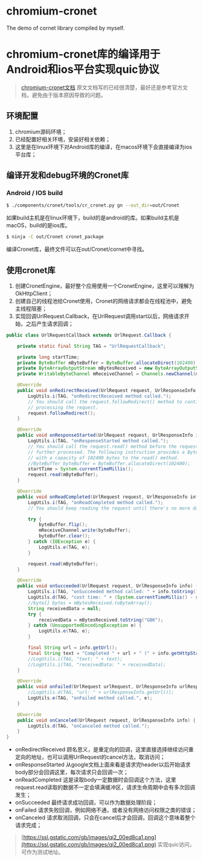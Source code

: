 # chromium-cronet
The demo of cornet library compiled by myself.
# chromium-cronet库的编译用于Android和ios平台实现quic协议

> [chromium-cronet文档](https://chromium.googlesource.com/chromium/src/+/master/components/cronet/build_instructions.md) 原文文档写的已经很清楚，最好还是参考官方文档，避免由于版本原因导致的问题。

环境配置
--------
1. chromium源码环境；
2. 已经配置好相关环境，安装好相关依赖；
3. 这里是在linux环境下对Android库的编译，在macos环境下会直接编译为ios平台库；

编译开发和debug环境的Cronet库
--------
### Android / IOS build
```sh
$ ./components/cronet/tools/cr_cronet.py gn --out_dir=out/Cronet
```
如果build主机是在linux环境下，build的是android的库。如果build主机是macOS，build的是ios库。

```sh
$ ninja -C out/Cronet cronet_package
```
编译Cronet库，最终文件可以在out/Cronet/cornet中寻找。

使用cronet库
--------
1. 创建CronetEngine，最好整个应用使用一个CronetEngine，这里可以理解为OkHttpClient；
2. 创建自己的线程池给Cronet使用，Cronet的网络请求都会在线程池中，避免主线程阻塞；
3. 实现回调UrlRequest.Callback，在UrlRequest调用start以后，网络请求开始，之后产生请求回调；

```java
public class UrlRequestCallback extends UrlRequest.Callback {

    private static final String TAG = "UrlRequestCallback";

    private long startTime;
    private ByteBuffer mByteBuffer = ByteBuffer.allocateDirect(102400);
    private ByteArrayOutputStream mBytesReceived = new ByteArrayOutputStream();
    private WritableByteChannel mReceiveChannel = Channels.newChannel(mBytesReceived);

    @Override
    public void onRedirectReceived(UrlRequest request, UrlResponseInfo info, String newLocationUrl) {
        LogUtils.i(TAG, "onRedirectReceived method called.");
        // You should call the request.followRedirect() method to continue
        // processing the request.
        request.followRedirect();
    }

    @Override
    public void onResponseStarted(UrlRequest request, UrlResponseInfo info) {
        LogUtils.i(TAG, "onResponseStarted method called.");
        // You should call the request.read() method before the request can be
        // further processed. The following instruction provides a ByteBuffer object
        // with a capacity of 102400 bytes to the read() method.
        //ByteBuffer byteBuffer = ByteBuffer.allocateDirect(102400);
        startTime = System.currentTimeMillis();
        request.read(mByteBuffer);
    }

    @Override
    public void onReadCompleted(UrlRequest request, UrlResponseInfo info, ByteBuffer byteBuffer) {
        LogUtils.i(TAG, "onReadCompleted method called.");
        // You should keep reading the request until there's no more data.

        try {
            byteBuffer.flip();
            mReceiveChannel.write(byteBuffer);
            byteBuffer.clear();
        } catch (IOException e) {
            LogUtils.e(TAG, e);
        }

        request.read(mByteBuffer);
    }

    @Override
    public void onSucceeded(UrlRequest request, UrlResponseInfo info) {
        LogUtils.i(TAG, "onSucceeded method called: " + info.toString());
        LogUtils.d(TAG, "cost time: " + (System.currentTimeMillis() - startTime) + " ms");
        //byte[] bytes = mBytesReceived.toByteArray();
        String receivedData = null;
        try {
            receivedData = mBytesReceived.toString("GBK");
        } catch (UnsupportedEncodingException e) {
            LogUtils.e(TAG, e);
        }

        final String url = info.getUrl();
        final String text = "Completed " + url + " (" + info.getHttpStatusCode() + ")";
        //LogUtils.i(TAG, "text: " + text);
        //LogUtils.i(TAG, "receivedData: " + receivedData);
    }

    @Override
    public void onFailed(UrlRequest urlRequest, UrlResponseInfo urlResponseInfo, CronetException e) {
        //LogUtils.d(TAG, "url: " + urlResponseInfo.getUrl());
        LogUtils.e(TAG, "onFailed method called.", e);
    }

    @Override
    public void onCanceled(UrlRequest request, UrlResponseInfo info) {
        LogUtils.d(TAG, "onCanceled method called.");
    }
}
```
* onRedirectReceived 顾名思义，是重定向的回调，这里直接选择继续访问重定向的地址，也可以调用UrlRequest的cancel方法，取消访问；
* onResponseStarted 从google文档上面来看是请求完header以后开始请求body部分会回调这里，每次请求只会回调一次；
* onReadCompleted 这是读取body一定数据时会回调这个方法，这里request.read读取的数据不一定会填满缓冲区，请求生命周期中会有多次回调发生；
* onSucceeded 最终请求成功回调，可以作为数据处理阶段；
* onFailed 请求失败回调，例如网络不通，或者没有网络访问权限之类的错误；
* onCanceled 请求取消回调，只会在cancel后才会回调，回调这个意味着整个请求完成；

> [https://ssl.gstatic.com/gb/images/qi2_00ed8ca1.png](https://ssl.gstatic.com/gb/images/qi2_00ed8ca1.png) 实现quic访问，可作为测试地址。